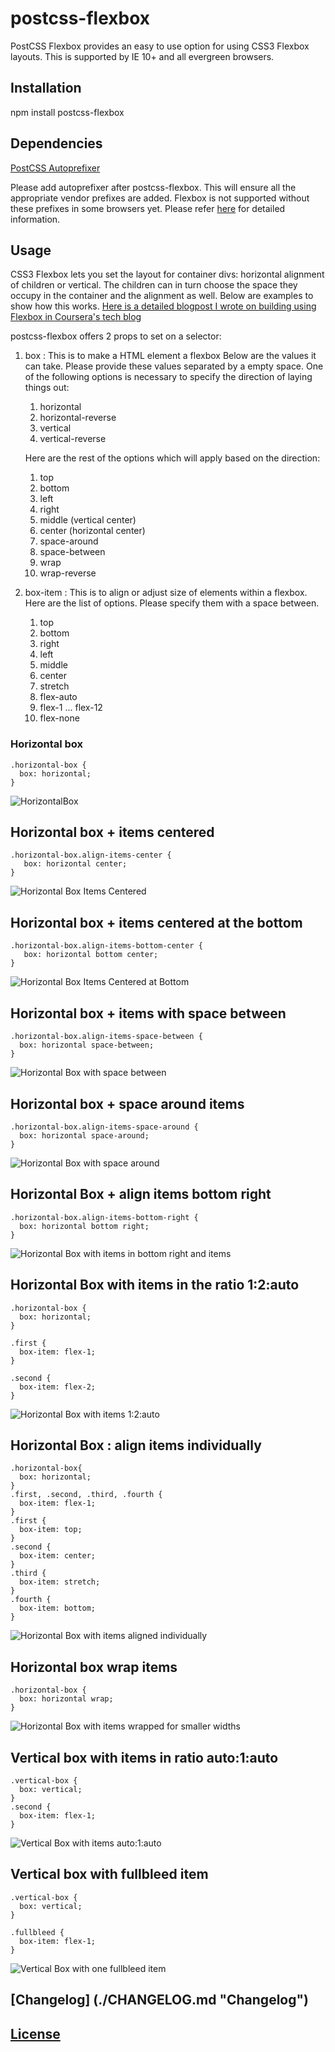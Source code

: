 # postcss-flexbox
PostCSS Flexbox provides an easy to use option for using CSS3 Flexbox layouts. This is supported by IE 10+ and all evergreen browsers.

## Installation
npm install postcss-flexbox

## Dependencies
[PostCSS Autoprefixer](https://github.com/postcss/autoprefixer)

Please add autoprefixer after postcss-flexbox. This will ensure all the appropriate vendor prefixes are added. Flexbox is not supported without these prefixes in some browsers yet. Please refer [here](https://developer.mozilla.org/en-US/docs/Web/CSS/CSS_Flexible_Box_Layout/Using_CSS_flexible_boxes) for detailed information.

## Usage
CSS3 Flexbox lets you set the layout for container divs: horizontal alignment of children or vertical. The children can in turn choose the space they occupy in the container and the alignment as well. Below are examples to show how this works. [Here is a detailed blogpost I wrote on building using Flexbox in Coursera's tech blog](https://tech.coursera.org/blog/2015/06/23/flexbox-at-work/)

postcss-flexbox offers 2 props to set on a selector:

1. box : This is to make a HTML element a flexbox
   Below are the values it can take. Please provide these values separated by a empty space.
   One of the following options is necessary to specify the direction of laying things out:
   1. horizontal
   2. horizontal-reverse
   3. vertical
   4. vertical-reverse

   Here are the rest of the options which will apply based on the direction:
   1. top
   2. bottom
   3. left
   4. right
   5. middle (vertical center)
   6. center (horizontal center)
   7. space-around
   8. space-between
   9. wrap
   10. wrap-reverse

2. box-item : This is to align or adjust size of elements within a flexbox.
   Here are the list of options. Please specify them with a space between.
   1. top
   2. bottom
   3. right
   4. left
   5. middle
   6. center
   7. stretch
   8. flex-auto
   9. flex-1 ... flex-12
   10. flex-none

### Horizontal box
    .horizontal-box {
      box: horizontal;
    }
![HorizontalBox](https://lh3.googleusercontent.com/-aSnIdPAty78/VoCc3jOo0eI/AAAAAAAAOv0/7UMisdT-YSk/s1024-Ic42/snapshot1.png "Horizontal Box")

## Horizontal box + items centered
    .horizontal-box.align-items-center {
       box: horizontal center;
    }
![Horizontal Box Items Centered](https://lh3.googleusercontent.com/-Q2Umh0TOeBE/VoCc4X-BvDI/AAAAAAAAOv8/sLsPCjvSQOc/s1016-Ic42/snapshot2.png "Horizontal Box Items Centered")

## Horizontal box + items centered at the bottom
    .horizontal-box.align-items-bottom-center {
       box: horizontal bottom center;
    }
![Horizontal Box Items Centered at Bottom](https://lh3.googleusercontent.com/-ldkAKXJxMEk/VoCc447MEMI/AAAAAAAAOwA/vugH4TyvQx4/s1024-Ic42/snapshot3.png "Horizontal Box Items Centered at Bottom")

## Horizontal box + items with space between
    .horizontal-box.align-items-space-between {
      box: horizontal space-between;
    }
![Horizontal Box with space between](https://lh3.googleusercontent.com/-7CGd7I_CmeI/VoCfpUBJ9MI/AAAAAAAAOw0/AOdArcV--j4/s1016-Ic42/snapshot4.png "Horizontal box with space between items")

## Horizontal box + space around items
    .horizontal-box.align-items-space-around {
      box: horizontal space-around;
    }
![Horizontal Box with space around](https://lh3.googleusercontent.com/-kKDwSrYOPkU/VoChEgjw4fI/AAAAAAAAOxE/gzSvwOnv0og/s1018-Ic42/snapshot5.png "Horizontal box with space around items")

## Horizontal Box + align items bottom right
    .horizontal-box.align-items-bottom-right {
      box: horizontal bottom right;
    }
![Horizontal Box with items in bottom right and items](https://lh3.googleusercontent.com/-641BL1qkDKs/VoCiW8RLCgI/AAAAAAAAOxQ/ufAy18jQ92M/s1018-Ic42/snapshot6.png "Horizontal box with items aligned bottom right")

## Horizontal Box with items in the ratio 1:2:auto
    .horizontal-box {
      box: horizontal;
    }

    .first {
      box-item: flex-1;
    }

    .second {
      box-item: flex-2;
    }
![Horizontal Box with items 1:2:auto](https://lh3.googleusercontent.com/-GMt9tFFaavE/VoClKYn8cnI/AAAAAAAAOxs/5RuoFcH7vnk/s1016-Ic42/snapshot7.png "Horizontal box with items in 1:auto:auto")

## Horizontal Box : align items individually
    .horizontal-box{
      box: horizontal;
    }
    .first, .second, .third, .fourth {
      box-item: flex-1;
    }
    .first {
      box-item: top;
    }
    .second {
      box-item: center;
    }
    .third {
      box-item: stretch;
    }
    .fourth {
      box-item: bottom;
    }
![Horizontal Box with items aligned individually](https://lh3.googleusercontent.com/-M6Whv0ekXJc/VoCmXPxgGCI/AAAAAAAAOx4/6VSn7cuCNkU/s1016-Ic42/snapshot8.png "Horizontal box with items aligned individually")

## Horizontal box wrap items
    .horizontal-box {
      box: horizontal wrap;
    }
![Horizontal Box with items wrapped for smaller widths](https://lh3.googleusercontent.com/-rUa839zO1fA/VoCp14NQbZI/AAAAAAAAOyE/1tJnDZ3x1hs/s376-Ic42/snapshot9.png "Horizontal box with items wrapped for smaller widths")

## Vertical box with items in ratio auto:1:auto
    .vertical-box {
      box: vertical;
    }
    .second {
      box-item: flex-1;
    }
![Vertical Box with items auto:1:auto](https://lh3.googleusercontent.com/-EHVdgtYCCGk/VoCqwOvi2UI/AAAAAAAAOyM/hP-BrtyYwBw/s512-Ic42/snapshot10.png "Vertical Box")

## Vertical box with fullbleed item
    .vertical-box {
      box: vertical;
    }

    .fullbleed {
      box-item: flex-1;
    }
![Vertical Box with one fullbleed item](https://lh3.googleusercontent.com/-iO2WxZJB7tQ/VoCr3py-M_I/AAAAAAAAOyY/MJ0CNj0ogYQ/s512-Ic42/snapshot11.png "Vertical box with fullbleed item")

## [Changelog] (./CHANGELOG.md "Changelog")
## [License](./LICENSE "License")
